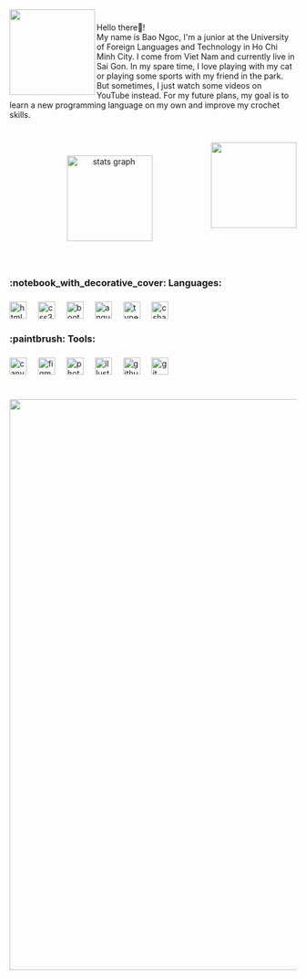 <img align="left" height="150" src="https://media1.giphy.com/media/sr8jYZVVsCmxddga8w/200w.webp?cid=ecf05e47q1sonowfhbapt258lex7dn95s7whg9pdgeej3030&ep=v1_gifs_search&rid=200w.webp&ct=g"  />

###

<p align="left">Hello there👋!<br>My name is Bao Ngoc, I'm a junior at the University of Foreign Languages and Technology in Ho Chi Minh City. I come from Viet Nam and currently live in Sai Gon. In my spare time, I love playing with my cat or playing some sports with my friend in the park. But sometimes, I just watch some videos on YouTube instead. For my future plans, my goal is to learn a new programming language on my own and improve my crochet skills.</p>

###

<br clear="both">

<img align="right" height="150" src="https://media1.giphy.com/media/VbnUQpnihPSIgIXuZv/giphy.webp?cid=ecf05e47q1sonowfhbapt258lex7dn95s7whg9pdgeej3030&ep=v1_gifs_search&rid=giphy.webp&ct=g"  />

###

<div align="center">
  <img src="https://github-readme-stats.vercel.app/api?username=peongox&hide_title=false&hide_rank=false&show_icons=true&include_all_commits=true&count_private=true&disable_animations=false&theme=dracula&locale=en&hide_border=false" height="150" alt="stats graph"  />
<!--   <img src="https://github-readme-stats.vercel.app/api/top-langs?username=peongox&locale=en&hide_title=false&layout=compact&card_width=320&langs_count=5&theme=dracula&hide_border=false" height="150" alt="languages graph"  />-->
</div> 

###

<br clear="both">

<h3 align="left"> :notebook_with_decorative_cover: Languages:</h3>

###

<div align="left">
  <img src="https://cdn.jsdelivr.net/gh/devicons/devicon/icons/html5/html5-original.svg" height="30" alt="html5 logo"  />
  <img width="12" />
  <img src="https://cdn.jsdelivr.net/gh/devicons/devicon/icons/css3/css3-original.svg" height="30" alt="css3 logo"  />
  <img width="12" />
  <img src="https://cdn.jsdelivr.net/gh/devicons/devicon/icons/bootstrap/bootstrap-original.svg" height="30" alt="bootstrap logo"  />
  <img width="12" />
  <img src="https://cdn.jsdelivr.net/gh/devicons/devicon/icons/angularjs/angularjs-original.svg" height="30" alt="angularjs logo"  />
  <img width="12" />
  <img src="https://cdn.jsdelivr.net/gh/devicons/devicon/icons/typescript/typescript-original.svg" height="30" alt="typescript logo"  />
  <img width="12" />
  <img src="https://cdn.jsdelivr.net/gh/devicons/devicon/icons/csharp/csharp-original.svg" height="30" alt="csharp logo"  />
</div>

###

<h3 align="left"> :paintbrush: Tools:</h3>

###

<div align="left">
  <img src="https://cdn.jsdelivr.net/gh/devicons/devicon/icons/canva/canva-original.svg" height="30" alt="canva logo"  />
  <img width="12" />
  <img src="https://cdn.jsdelivr.net/gh/devicons/devicon/icons/figma/figma-original.svg" height="30" alt="figma logo"  />
  <img width="12" />
  <img src="https://cdn.jsdelivr.net/gh/devicons/devicon/icons/photoshop/photoshop-plain.svg" height="30" alt="photoshop logo"  />
  <img width="12" />
  <img src="https://cdn.jsdelivr.net/gh/devicons/devicon/icons/illustrator/illustrator-plain.svg" height="30" alt="illustrator logo"  />
  <img width="12" />
  <img src="https://cdn.jsdelivr.net/gh/devicons/devicon/icons/github/github-original.svg" height="30" alt="github logo"  />
  <img width="12" />
  <img src="https://cdn.jsdelivr.net/gh/devicons/devicon/icons/git/git-original.svg" height="30" alt="git logo"  />
</div>

###

<br clear="both">

<div align="center">
  <img width="1000" height="auto" src="https://i.pinimg.com/originals/d1/1e/e1/d11ee149666651a885b0d3c21f8bfcfa.gif"  />
</div>

###
